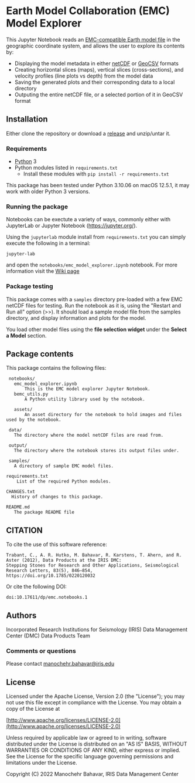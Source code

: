  
 
# Earth Model Collaboration (EMC) Model Explorer

This Jupyter Notebook reads an [EMC-compatible Earth model file](http://ds.iris.edu/ds/products/emc-earthmodels/) in the geographic coordinate system, and allows the user to explore its contents by: 

* Displaying the model metadata in either [netCDF](https://www.unidata.ucar.edu/software/netcdf/) or [GeoCSV](http://geows.ds.iris.edu/documents/GeoCSV.pdf) formats
* Creating horizontal slices (maps), vertical slices (cross-sections), and velocity profiles (line plots vs depth) from the model data
* Saving the generated plots and their corresponding data to a local directory
* Outputing the entire netCDF file, or a selected portion of it in GeoCSV format

## Installation

Either clone the repository or download a [release](https://github.com/iris-edu/emc-notebooks/releases) and unzip/untar it.

### Requirements

* [Python](https://www.python.org/) 3
* Python modules listed in `requirements.txt`
  * Install these modules with `pip install -r requirements.txt`

This package has been tested under Python 3.10.06 on macOS 12.5.1, it may work with older Python 3 versions.

### Running the package

Notebooks can be exectute a variety of ways, commonly either with JupyterLab or Jupyter Notebook (https://jupyter.org/).

Using the `jupyterlab` module install from `requirements.txt` you can simply execute the following in a terminal:

```console
jupyter-lab
```

and open the `notebooks/emc_model_explorer.ipynb` notebook. For more information visit the [Wiki page](https://github.com/iris-edu/emc-notebooks/wiki)

### Package testing

This package comes with a `samples` directory pre-loaded with a few EMC netCDF files for testing. 
Run the notebook as it is, using the "Restart and Run all" option (>>).
It should load a sample model file from the samples directory, and display information and plots for the model.

You load other model files using the **file selection widget** under the **Select a Model** section.

## Package contents

This package contains the following files:

     notebooks/
       emc_model_explorer.ipynb
           This is the EMC model explorer Jupyter Notebook. 
       bemc_utils.py
           A Python utility library used by the notebook.
     
       assets/
           An asset directory for the notebook to hold images and files used by the notebook.

     data/
       The directory where the model netCDF files are read from.

     output/
       The directory where the notebook stores its output files under.

     samples/
       A directory of sample EMC model files.

    requirements.txt
        List of the required Python modules.

    CHANGES.txt
      History of changes to this package.

    README.md
       The package README file 

## CITATION

To cite the use of this software reference:

```
Trabant, C., A. R. Hutko, M. Bahavar, R. Karstens, T. Ahern, and R. Aster (2012), Data Products at the IRIS DMC:
Stepping Stones for Research and Other Applications, Seismological Research Letters, 83(5), 846–854,
https://doi.org/10.1785/0220120032
```

Or cite the following DOI:

```
doi:10.17611/dp/emc.notebooks.1
```

## Authors

Incorporated Research Institutions for Seismology (IRIS)
Data Management Center (DMC)
Data Products Team

### Comments or questions

  Please contact manochehr.bahavar@iris.edu


## License

Licensed under the Apache License, Version 2.0 (the "License");
you may not use this file except in compliance with the License.
You may obtain a copy of the License at

[http://www.apache.org/licenses/LICENSE-2.0](http://www.apache.org/licenses/LICENSE-2.0)

Unless required by applicable law or agreed to in writing, software
distributed under the License is distributed on an "AS IS" BASIS,
WITHOUT WARRANTIES OR CONDITIONS OF ANY KIND, either express or implied.
See the License for the specific language governing permissions and
limitations under the License.

Copyright (C) 2022 Manochehr Bahavar, IRIS Data Management Center